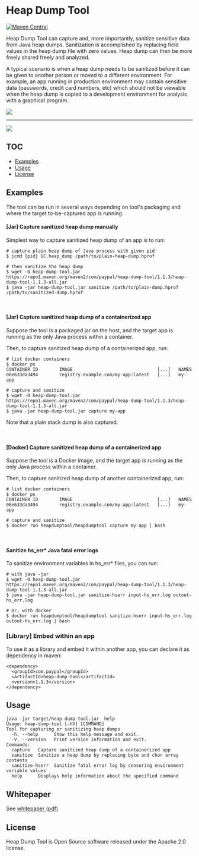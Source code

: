 # Heap Dump Tool

[![Maven Central](https://maven-badges.herokuapp.com/maven-central/com.paypal/heap-dump-tool/badge.svg)](https://maven-badges.herokuapp.com/maven-central/com.paypal/heap-dump-tool)

Heap Dump Tool can capture and, more importantly, sanitize sensitive data from Java heap dumps. Sanitization is accomplished
by replacing field values in the heap dump file with zero values. Heap dump can then be more freely shared freely and analyzed.

A typical scenario is when a heap dump needs to be sanitized before it can be given to another person or moved to a different
environment. For example, an app running in production environment may contain sensitive data (passwords, credit card
numbers, etc) which should not be viewable when the heap dump is copied to a development environment for analysis with a
graphical program.

<img src="https://github.com/paypal/heap-dump-tool/raw/statics/heap-dump-file.png"/>

---

<img src="https://github.com/paypal/heap-dump-tool/raw/statics/sanitized-heap-dump-file.png"/>

## TOC
  * [Examples](#examples)
  * [Usage](#usage)
  * [License](#license)
	
## Examples

The tool can be run in several ways depending on tool's packaging and where the target to-be-captured app is running.

#### [Jar] Capture sanitized heap dump manually

Simplest way to capture sanitized heap dump of an app is to run:

```
# capture plain heap dump of Java process with given pid
$ jcmd {pid} GC.heap_dump /path/to/plain-heap-dump.hprof

# then sanitize the heap dump
$ wget -O heap-dump-tool.jar https://repo1.maven.org/maven2/com/paypal/heap-dump-tool/1.1.3/heap-dump-tool-1.1.3-all.jar
$ java -jar heap-dump-tool.jar sanitize /path/to/plain-dump.hprof /path/to/sanitized-dump.hprof
```

<br/>

#### [Jar] Capture sanitized heap dump of a containerized app

Suppose the tool is a packaged jar on the host, and the target app is running as the only Java process within a container.

Then, to capture sanitized heap dump of a containerized app, run:

```
# list docker containers
$ docker ps
CONTAINER ID        IMAGE                                [...]   NAMES
06e633da3494        registry.example.com/my-app:latest   [...]   my-app

# capture and sanitize
$ wget -O heap-dump-tool.jar https://repo1.maven.org/maven2/com/paypal/heap-dump-tool/1.1.3/heap-dump-tool-1.1.3-all.jar
$ java -jar heap-dump-tool.jar capture my-app
```

Note that a plain stack dump is also captured.

<br/>

#### [Docker] Capture sanitized heap dump of a containerized app

Suppose the tool is a Docker image, and the target app is running as the only Java process within a container.

Then, to capture sanitized heap dump of another containerized app, run:

```
# list docker containers
$ docker ps
CONTAINER ID        IMAGE                                [...]   NAMES
06e633da3494        registry.example.com/my-app:latest   [...]   my-app

# capture and sanitize
$ docker run heapdumptool/heapdumptool capture my-app | bash
```

<br/>

#### Sanitize hs_err* Java fatal error logs

To sanitize environment variables in hs_err* files, you can run:

```
# with java -jar
$ wget -O heap-dump-tool.jar https://repo1.maven.org/maven2/com/paypal/heap-dump-tool/1.1.3/heap-dump-tool-1.1.3-all.jar
$ java -jar heap-dump-tool.jar sanitize-hserr input-hs_err.log outout-hs_err.log

# Or, with docker
$ docker run heapdumptool/heapdumptool sanitize-hserr input-hs_err.log outout-hs_err.log | bash
```

### [Library] Embed within an app

To use it as a library and embed it within another app, you can declare it as dependency in maven:

```
<dependency>
  <groupId>com.paypal</groupId>
  <artifactId>heap-dump-tool</artifactId>
  <version>1.1.3</version>
</dependency>
```

<a name="usage"></a>

## Usage

```
java -jar target/heap-dump-tool.jar  help
Usage: heap-dump-tool [-hV] [COMMAND]
Tool for capturing or sanitizing heap dumps
  -h, --help      Show this help message and exit.
  -V, --version   Print version information and exit.
Commands:
  capture   Capture sanitized heap dump of a containerized app
  sanitize  Sanitize a heap dump by replacing byte and char array contents
  sanitize-hserr  Sanitize fatal error log by censoring environment variable values
  help      Displays help information about the specified command
```

<a name="license"></a>

## Whitepaper

See [whitepaper (pdf)](https://github.com/paypal/heap-dump-tool/blob/statics/whitepaper.pdf)

## License

Heap Dump Tool is Open Source software released under the Apache 2.0 license.


